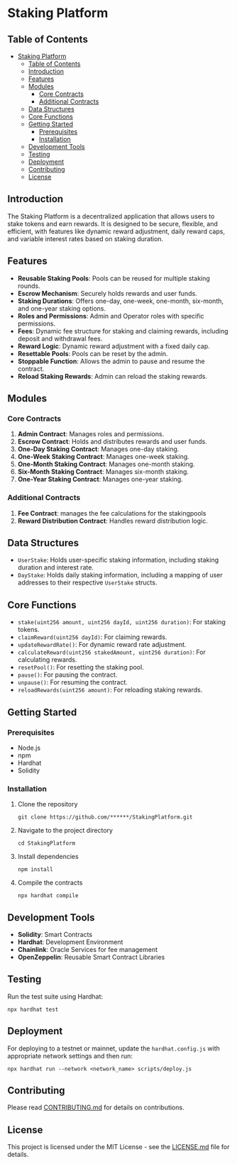 # Staking Platform

## Table of Contents

- [Staking Platform](#staking-platform)
  - [Table of Contents](#table-of-contents)
  - [Introduction](#introduction)
  - [Features](#features)
  - [Modules](#modules)
    - [Core Contracts](#core-contracts)
    - [Additional Contracts](#additional-contracts)
  - [Data Structures](#data-structures)
  - [Core Functions](#core-functions)
  - [Getting Started](#getting-started)
    - [Prerequisites](#prerequisites)
    - [Installation](#installation)
  - [Development Tools](#development-tools)
  - [Testing](#testing)
  - [Deployment](#deployment)
  - [Contributing](#contributing)
  - [License](#license)

## Introduction

The Staking Platform is a decentralized application that allows users to stake tokens and earn rewards. It is designed to be secure, flexible, and efficient, with features like dynamic reward adjustment, daily reward caps, and variable interest rates based on staking duration.

## Features

- **Reusable Staking Pools**: Pools can be reused for multiple staking rounds.
- **Escrow Mechanism**: Securely holds rewards and user funds.
- **Staking Durations**: Offers one-day, one-week, one-month, six-month, and one-year staking options.
- **Roles and Permissions**: Admin and Operator roles with specific permissions.
- **Fees**: Dynamic fee structure for staking and claiming rewards, including deposit and withdrawal fees.
- **Reward Logic**: Dynamic reward adjustment with a fixed daily cap.
- **Resettable Pools**: Pools can be reset by the admin.
- **Stoppable Function**: Allows the admin to pause and resume the contract.
- **Reload Staking Rewards**: Admin can reload the staking rewards.

## Modules

### Core Contracts

1. **Admin Contract**: Manages roles and permissions.
2. **Escrow Contract**: Holds and distributes rewards and user funds.
3. **One-Day Staking Contract**: Manages one-day staking.
4. **One-Week Staking Contract**: Manages one-week staking.
5. **One-Month Staking Contract**: Manages one-month staking.
6. **Six-Month Staking Contract**: Manages six-month staking.
7. **One-Year Staking Contract**: Manages one-year staking.

### Additional Contracts

1. **Fee Contract**: manages the fee calculations  for the stakingpools
2. **Reward Distribution Contract**: Handles reward distribution logic.

## Data Structures

- `UserStake`: Holds user-specific staking information, including staking duration and interest rate.
- `DayStake`: Holds daily staking information, including a mapping of user addresses to their respective `UserStake` structs.

## Core Functions

- `stake(uint256 amount, uint256 dayId, uint256 duration)`: For staking tokens.
- `claimReward(uint256 dayId)`: For claiming rewards.
- `updateRewardRate()`: For dynamic reward rate adjustment.
- `calculateReward(uint256 stakedAmount, uint256 duration)`: For calculating rewards.
- `resetPool()`: For resetting the staking pool.
- `pause()`: For pausing the contract.
- `unpause()`: For resuming the contract.
- `reloadRewards(uint256 amount)`: For reloading staking rewards.

## Getting Started

### Prerequisites

- Node.js
- npm
- Hardhat
- Solidity

### Installation

1. Clone the repository
   ```
   git clone https://github.com/******/StakingPlatform.git
   ```
   
2. Navigate to the project directory
   ```
   cd StakingPlatform
   ```
   
3. Install dependencies
   ```
   npm install
   ```

4. Compile the contracts
   ```
   npx hardhat compile
   ```

## Development Tools

- **Solidity**: Smart Contracts
- **Hardhat**: Development Environment
- **Chainlink**: Oracle Services for fee management
- **OpenZeppelin**: Reusable Smart Contract Libraries

## Testing

Run the test suite using Hardhat:

```
npx hardhat test
```

## Deployment

For deploying to a testnet or mainnet, update the `hardhat.config.js` with appropriate network settings and then run:

```
npx hardhat run --network <network_name> scripts/deploy.js
```

## Contributing

Please read [CONTRIBUTING.md](CONTRIBUTING.md) for details on contributions.

## License

This project is licensed under the MIT License - see the [LICENSE.md](LICENSE.md) file for details.
